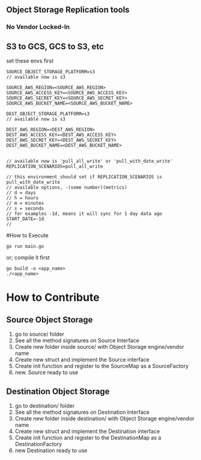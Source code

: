 ## Object Storage Replication tools
### No Vendor Locked-In

## S3 to GCS, GCS to S3, etc

set these envs first

```shell
SOURCE_OBJECT_STORAGE_PLATFORM=s3
// available now is s3

SOURCE_AWS_REGION=<SOURCE_AWS_REGION>
SOURCE_AWS_ACCESS_KEY=<SOURCE_AWS_ACCESS_KEY>
SOURCE_AWS_SECRET_KEY=<SOURCE_AWS_SECRET_KEY>
SOURCE_AWS_BUCKET_NAME=<SOURCE_AWS_BUCKET_NAME>

DEST_OBJECT_STORAGE_PLATFORM=s3
// available now is s3

DEST_AWS_REGION=<DEST_AWS_REGION>
DEST_AWS_ACCESS_KEY=<DEST_AWS_ACCESS_KEY>
DEST_AWS_SECRET_KEY=<DEST_AWS_SECRET_KEY>
DEST_AWS_BUCKET_NAME=<DEST_AWS_BUCKET_NAME>


// available now is 'pull_all_write' or 'pull_with_date_write'
REPLICATION_SCENARIOS=pull_all_write

// this environment should set if REPLICATION_SCENARIOS is pull_with_date_write
// available options, -(some number)(metrics)
// d = days
// h = hours
// m = minutes
// s = seconds
// for examples -1d, means it will sync for 1 day data ago
START_DATE=-1d
// 
```

#How to Execute
```shell
go run main.go
```

or; compile it first
```shell
go build -o <app_name>
./<app_name>
```

# How to Contribute
## Source Object Storage
1. go to source/ folder
2. See all the method signatures on Source Interface
3. Create new folder inside source/ with Object Storage engine/vendor name
4. Create new struct and implement the Source interface
5. Create init function and register to the SourceMap as a SourceFactory
6. new. Source ready to use

## Destination Object Storage
1. go to destination/ folder
2. See all the method signatures on Destination Interface
3. Create new folder inside destination/ with Object Storage engine/vendor name
4. Create new struct and implement the Destination interface
5. Create init function and register to the DestinationMap as a DestinationFactory
6. new Destination ready to use